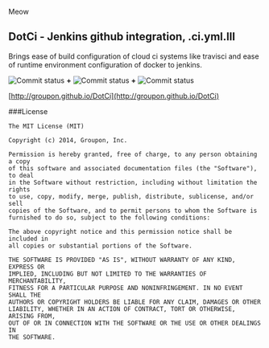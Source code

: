 Meow
## DotCi - Jenkins github integration, .ci.yml.lll
Brings ease of build configuration of cloud ci systems like travisci and ease of runtime environment configuration of docker to jenkins.

![Commit status](docs/screenshots/logos/jenkins.png) **+** ![Commit status](docs/screenshots/logos/github.png) **+** ![Commit status](docs/screenshots/logos/docker.png)

[http://groupon.github.io/DotCi](http://groupon.github.io/DotCi)

###License
```
The MIT License (MIT)

Copyright (c) 2014, Groupon, Inc.

Permission is hereby granted, free of charge, to any person obtaining a copy
of this software and associated documentation files (the "Software"), to deal
in the Software without restriction, including without limitation the rights
to use, copy, modify, merge, publish, distribute, sublicense, and/or sell
copies of the Software, and to permit persons to whom the Software is
furnished to do so, subject to the following conditions:

The above copyright notice and this permission notice shall be included in
all copies or substantial portions of the Software.

THE SOFTWARE IS PROVIDED "AS IS", WITHOUT WARRANTY OF ANY KIND, EXPRESS OR
IMPLIED, INCLUDING BUT NOT LIMITED TO THE WARRANTIES OF MERCHANTABILITY,
FITNESS FOR A PARTICULAR PURPOSE AND NONINFRINGEMENT. IN NO EVENT SHALL THE
AUTHORS OR COPYRIGHT HOLDERS BE LIABLE FOR ANY CLAIM, DAMAGES OR OTHER
LIABILITY, WHETHER IN AN ACTION OF CONTRACT, TORT OR OTHERWISE, ARISING FROM,
OUT OF OR IN CONNECTION WITH THE SOFTWARE OR THE USE OR OTHER DEALINGS IN
THE SOFTWARE.
```
